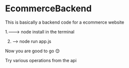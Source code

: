 # EcommerceBackend

This is basically a backend code for a ecommerce website

1.---> node install in the terminal

2. --> node run app.js

Now you are good to go  😊

Try various operations from the api 
